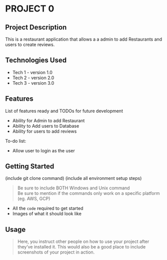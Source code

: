 # PROJECT 0

## Project Description

This is a restaurant application that allows a a admin to add Restaurants and users to create reviews.

## Technologies Used

* Tech 1 - version 1.0
* Tech 2 - version 2.0
* Tech 3 - version 3.0

## Features

List of features ready and TODOs for future development

* Ability for Admin to add Restaurant
* Ability to Add users to Database
* Ability for users to add reviews

To-do list:

* Allow user to login as the user

## Getting Started

(include git clone command)
(include all environment setup steps)

> Be sure to include BOTH Windows and Unix command  
> Be sure to mention if the commands only work on a specific platform (eg. AWS, GCP)

- All the `code` required to get started
- Images of what it should look like

## Usage

> Here, you instruct other people on how to use your project after they’ve installed it. This would also be a good place to include screenshots of your project in action.